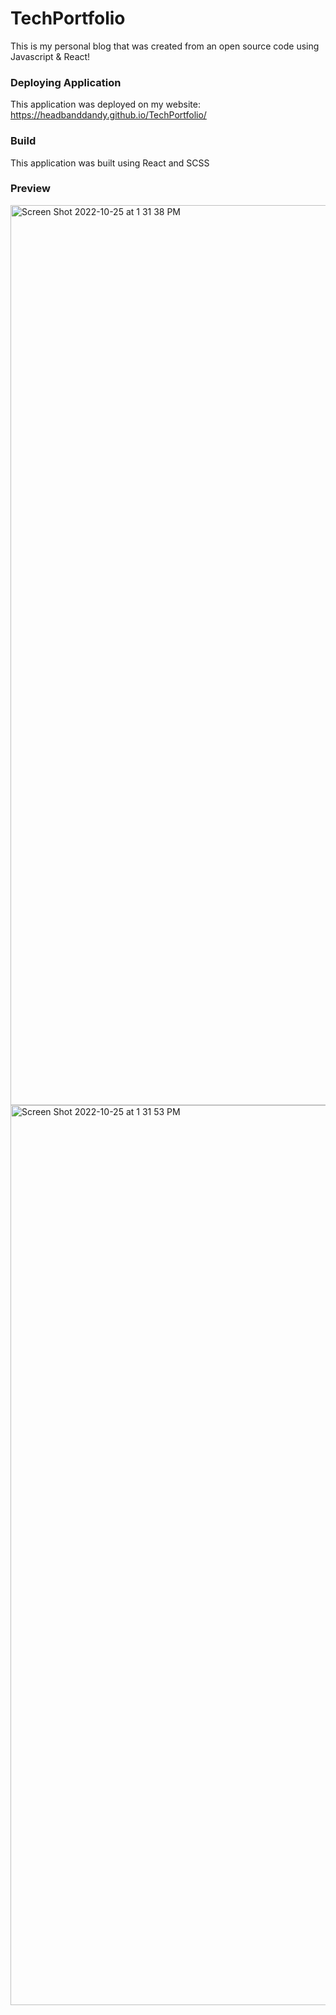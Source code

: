 # TechPortfolio
This is my personal blog that was created from an open source code using Javascript &amp; React!


### Deploying Application

This application was deployed on my website: https://headbanddandy.github.io/TechPortfolio/


### Build

This application was built using React and SCSS



### Preview


<img width="1440" alt="Screen Shot 2022-10-25 at 1 31 38 PM" src="https://user-images.githubusercontent.com/106439402/197842686-6f493c8e-b064-4194-88a4-e7a13ff5678f.png">




<img width="1440" alt="Screen Shot 2022-10-25 at 1 31 53 PM" src="https://user-images.githubusercontent.com/106439402/197842746-dd6561cc-6138-431e-8b4f-961b10800e68.png">


